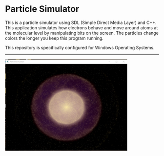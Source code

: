 # Particle Simulator
This is a particle simulator using SDL (Simple Direct Media Layer) and C++. This application simulates how electrons behave and move around atoms
at the molecular level by manipulating bits on the screen. The particles change colors the longer you keep this program running.

This repository is specifically configured for Windows Operating Systems.

<hr/>
<div>
  <img src="Screenshot%202021-04-28%20153241.jpg" height="300" width="400"/>
</div>

